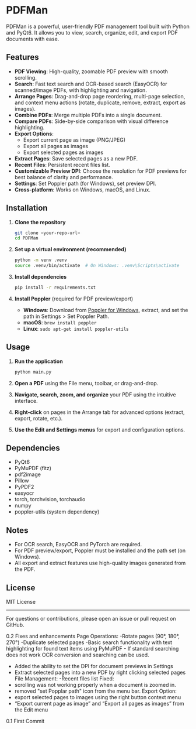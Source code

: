 # PDFMan

PDFMan is a powerful, user-friendly PDF management tool built with Python and PyQt6. It allows you to view, search, organize, edit, and export PDF documents with ease.

## Features

- **PDF Viewing**: High-quality, zoomable PDF preview with smooth scrolling.
- **Search**: Fast text search and OCR-based search (EasyOCR) for scanned/image PDFs, with highlighting and navigation.
- **Arrange Pages**: Drag-and-drop page reordering, multi-page selection, and context menu actions (rotate, duplicate, remove, extract, export as images).
- **Combine PDFs**: Merge multiple PDFs into a single document.
- **Compare PDFs**: Side-by-side comparison with visual difference highlighting.
- **Export Options**:
  - Export current page as image (PNG/JPEG)
  - Export all pages as images
  - Export selected pages as images
- **Extract Pages**: Save selected pages as a new PDF.
- **Recent Files**: Persistent recent files list.
- **Customizable Preview DPI**: Choose the resolution for PDF previews for best balance of clarity and performance.
- **Settings**: Set Poppler path (for Windows), set preview DPI.
- **Cross-platform**: Works on Windows, macOS, and Linux.

## Installation

1. **Clone the repository**
   ```sh
   git clone <your-repo-url>
   cd PDFMan
   ```

2. **Set up a virtual environment (recommended)**
   ```sh
   python -m venv .venv
   source .venv/bin/activate  # On Windows: .venv\Scripts\activate
   ```

3. **Install dependencies**
   ```sh
   pip install -r requirements.txt
   ```

4. **Install Poppler** (required for PDF preview/export)
   - **Windows**: Download from [Poppler for Windows](https://github.com/oschwartz10612/poppler-windows/releases/), extract, and set the path in Settings > Set Poppler Path.
   - **macOS**: `brew install poppler`
   - **Linux**: `sudo apt-get install poppler-utils`

## Usage

1. **Run the application**
   ```sh
   python main.py
   ```

2. **Open a PDF** using the File menu, toolbar, or drag-and-drop.
3. **Navigate, search, zoom, and organize** your PDF using the intuitive interface.
4. **Right-click** on pages in the Arrange tab for advanced options (extract, export, rotate, etc.).
5. **Use the Edit and Settings menus** for export and configuration options.

## Dependencies
- PyQt6
- PyMuPDF (fitz)
- pdf2image
- Pillow
- PyPDF2
- easyocr
- torch, torchvision, torchaudio
- numpy
- poppler-utils (system dependency)

## Notes
- For OCR search, EasyOCR and PyTorch are required.
- For PDF preview/export, Poppler must be installed and the path set (on Windows).
- All export and extract features use high-quality images generated from the PDF.

## License
MIT License

---

For questions or contributions, please open an issue or pull request on GitHub.

0.2 Fixes and enhancements
Page Operations:
-Rotate pages (90°, 180°, 270°)
-Duplicate selected pages
-Basic search functionality with text highlighting for found text items using PyMuPDF - If standard searching does not work OCR conversion and searching can be used.
- Added the ability to set the DPI for document previews in Settings
- Extract selected pages into a new PDF by right clicking selected pages
File Management:
-Recent files list
Fixed:
- scrolling was not working properly when a document is zoomed in.
- removed "set Popplar path" icon from the menu bar.
Export Option:
- export selected pages to images using the right button context menu
- “Export current page as image” and “Export all pages as images” from the Edit menu


0.1 First Commit
